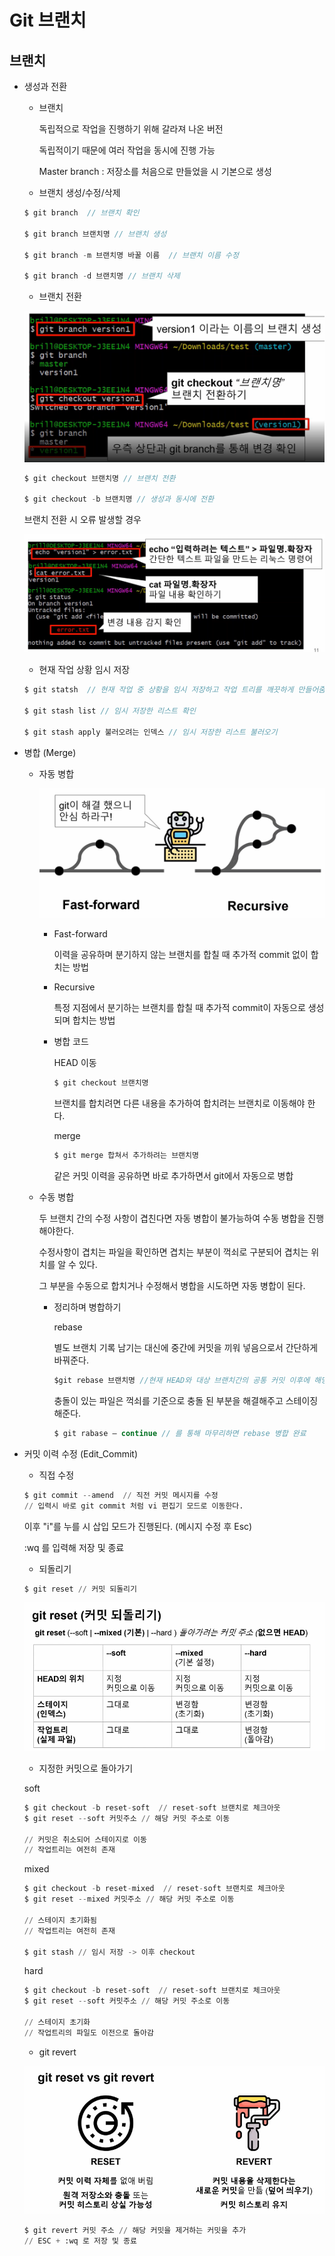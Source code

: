 # Git 브랜치

## 브랜치

- 생성과 전환
    - 브랜치

        독립적으로 작업을 진행하기 위해 갈라져 나온 버전

        독립적이기 때문에 여러 작업을 동시에 진행 가능

        Master branch : 저장소를 처음으로 만들었을 시 기본으로 생성

    - 브랜치 생성/수정/삭제

    ```jsx
    $ git branch  // 브랜치 확인

    $ git branch 브랜치명 // 브랜치 생성

    $ git branch -m 브랜치명 바꿀 이름  // 브랜치 이름 수정

    $ git branch -d 브랜치명 // 브랜치 삭제
    ```

    - 브랜치 전환

    ![Git%20%E1%84%87%E1%85%B3%E1%84%85%E1%85%A2%E1%86%AB%E1%84%8E%E1%85%B5%201dc58ccfbca24a5681df8483364eff57/Untitled.png](Git%20%E1%84%87%E1%85%B3%E1%84%85%E1%85%A2%E1%86%AB%E1%84%8E%E1%85%B5%201dc58ccfbca24a5681df8483364eff57/Untitled.png)

    ```jsx
    $ git checkout 브랜치명 // 브랜치 전환

    $ git checkout -b 브랜치명 // 생성과 동시에 전환
    ```

    브랜치 전환 시 오류 발생할 경우

    ![Git%20%E1%84%87%E1%85%B3%E1%84%85%E1%85%A2%E1%86%AB%E1%84%8E%E1%85%B5%201dc58ccfbca24a5681df8483364eff57/Untitled%201.png](Git%20%E1%84%87%E1%85%B3%E1%84%85%E1%85%A2%E1%86%AB%E1%84%8E%E1%85%B5%201dc58ccfbca24a5681df8483364eff57/Untitled%201.png)

    - 현재 작업 상황 임시 저장

    ```jsx
    $ git statsh  // 현재 작업 중 상황을 임시 저장하고 작업 트리를 깨끗하게 만들어줌

    $ git stash list // 임시 저장한 리스트 확인

    $ git stash apply 불러오려는 인덱스 // 임시 저장한 리스트 불러오기
    ```

- 병합 (Merge)
    - 자동 병합

        ![Git%20%E1%84%87%E1%85%B3%E1%84%85%E1%85%A2%E1%86%AB%E1%84%8E%E1%85%B5%201dc58ccfbca24a5681df8483364eff57/Untitled%202.png](Git%20%E1%84%87%E1%85%B3%E1%84%85%E1%85%A2%E1%86%AB%E1%84%8E%E1%85%B5%201dc58ccfbca24a5681df8483364eff57/Untitled%202.png)

        - Fast-forward

            이력을 공유하며 분기하지 않는 브랜치를 합칠 때 추가적 commit 없이 합치는 방법

        - Recursive

            특정 지점에서 분기하는 브랜치를 합칠 때 추가적 commit이 자동으로 생성되며 합치는 방법

        - 병합 코드

            HEAD 이동

            ```jsx
            $ git checkout 브랜치명
            ```

            브랜치를 합치려면 다른 내용을 추가하여 합치려는 브랜치로 이동해야 한다. 

            merge

            ```jsx
            $ git merge 합쳐서 추가하려는 브랜치명
            ```

            같은 커밋 이력을 공유하면 바로 추가하면서 git에서 자동으로 병합

    - 수동 병합

        두 브랜치 간의 수정 사항이 겹친다면 자동 병합이 불가능하여 수동 병합을 진행해야한다.

        수정사항이 겹치는 파일을 확인하면 겹치는 부분이 꺽쇠로 구분되어 겹치는 위치를 알 수 있다.

        그 부분을 수동으로 합치거나 수정해서 병합을 시도하면 자동 병합이 된다.

        - 정리하며 병합하기

            rebase

            별도 브랜치 기록 남기는 대신에 중간에 커밋을 끼워 넣음으로서 간단하게 바꿔준다.

            ```jsx
            $git rebase 브랜치명 //현재 HEAD와 대상 브랜치간의 공통 커밋 이후에 해당 커밋을 배치
            ```

            충돌이 있는 파일은 꺽쇠를 기준으로 충돌 된 부분을 해결해주고 스테이징 해준다.

            ```jsx
            $ git rabase — continue // 를 통해 마무리하면 rebase 병합 완료
            ```

- 커밋 이력 수정 (Edit_Commit)
    - 직접 수정

    ```python
    $ git commit --amend  // 직전 커밋 메시지를 수정
    // 입력시 바로 git commit 처럼 vi 편집기 모드로 이동한다.
    ```

    이후 "i"를 누를 시 삽입 모드가 진행된다. (메시지 수정 후 Esc)

    :wq 를 입력해 저장 및 종료

    - 되돌리기

    ```python
    $ git reset // 커밋 되돌리기
    ```

    ![Git%20%E1%84%87%E1%85%B3%E1%84%85%E1%85%A2%E1%86%AB%E1%84%8E%E1%85%B5%201dc58ccfbca24a5681df8483364eff57/Untitled%203.png](Git%20%E1%84%87%E1%85%B3%E1%84%85%E1%85%A2%E1%86%AB%E1%84%8E%E1%85%B5%201dc58ccfbca24a5681df8483364eff57/Untitled%203.png)

    - 지정한 커밋으로 돌아가기

    soft

    ```python
    $ git checkout -b reset-soft  // reset-soft 브랜치로 체크아웃
    $ git reset --soft 커밋주소 // 해당 커밋 주소로 이동

    // 커밋은 취소되어 스테이지로 이동
    // 작업트리는 여전히 존재
    ```

    mixed

    ```python
    $ git checkout -b reset-mixed  // reset-soft 브랜치로 체크아웃
    $ git reset --mixed 커밋주소 // 해당 커밋 주소로 이동

    // 스테이지 초기화됨
    // 작업트리는 여전히 존재

    $ git stash // 임시 저장 -> 이후 checkout
    ```

    hard

    ```python
    $ git checkout -b reset-soft  // reset-soft 브랜치로 체크아웃
    $ git reset --soft 커밋주소 // 해당 커밋 주소로 이동

    // 스테이지 초기화
    // 작업트리의 파일도 이전으로 돌아감
    ```

    - git revert

    ![Git%20%E1%84%87%E1%85%B3%E1%84%85%E1%85%A2%E1%86%AB%E1%84%8E%E1%85%B5%201dc58ccfbca24a5681df8483364eff57/Untitled%204.png](Git%20%E1%84%87%E1%85%B3%E1%84%85%E1%85%A2%E1%86%AB%E1%84%8E%E1%85%B5%201dc58ccfbca24a5681df8483364eff57/Untitled%204.png)

    ```python
    $ git revert 커밋 주소 // 해당 커밋을 제거하는 커밋을 추가
    // ESC + :wq 로 저장 및 종료
    ```